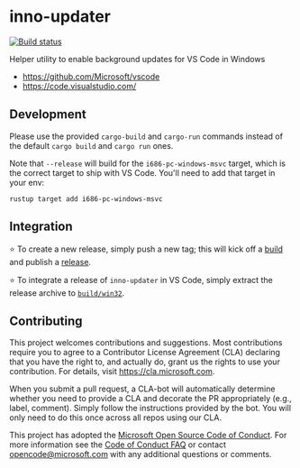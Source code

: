 # inno-updater

[![Build status](https://ci.appveyor.com/api/projects/status/q3a8vi08gsgqc478?svg=true)](https://ci.appveyor.com/project/VSCode/inno-updater)

Helper utility to enable background updates for VS Code in Windows

- https://github.com/Microsoft/vscode
- https://code.visualstudio.com/

## Development

Please use the provided `cargo-build` and `cargo-run` commands instead of the default `cargo build` and `cargo run` ones.

Note that `--release` will build for the `i686-pc-windows-msvc` target, which is the correct target to ship with VS Code. You'll need to add that target in your env:

```
rustup target add i686-pc-windows-msvc
```

## Integration

⭐️ To create a new release, simply push a new tag; this will kick off a [build](https://ci.appveyor.com/project/VSCode/inno-updater) and publish a [release](https://github.com/Microsoft/inno-updater/releases).

⭐️ To integrate a release of `inno-updater` in VS Code, simply extract the release archive to [`build/win32`](https://github.com/Microsoft/vscode/tree/master/build/win32).

## Contributing

This project welcomes contributions and suggestions.  Most contributions require you to agree to a
Contributor License Agreement (CLA) declaring that you have the right to, and actually do, grant us
the rights to use your contribution. For details, visit https://cla.microsoft.com.

When you submit a pull request, a CLA-bot will automatically determine whether you need to provide
a CLA and decorate the PR appropriately (e.g., label, comment). Simply follow the instructions
provided by the bot. You will only need to do this once across all repos using our CLA.

This project has adopted the [Microsoft Open Source Code of Conduct](https://opensource.microsoft.com/codeofconduct/).
For more information see the [Code of Conduct FAQ](https://opensource.microsoft.com/codeofconduct/faq/) or
contact [opencode@microsoft.com](mailto:opencode@microsoft.com) with any additional questions or comments.
